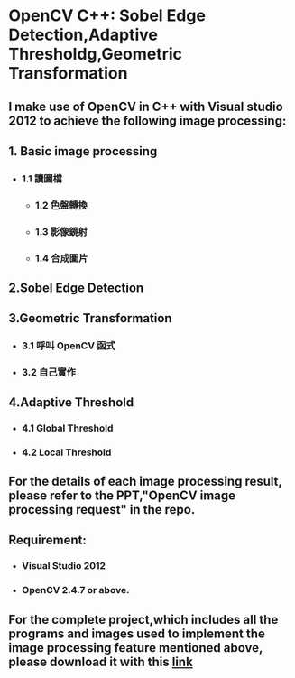 # OpenCV C++: Sobel Edge Detection,Adaptive Thresholdg,Geometric Transformation 
## I make use of OpenCV in C++ with Visual studio 2012 to achieve the following image processing:
## 1. Basic image processing
  - ### 1.1 讀圖檔      
	- ### 1.2 色盤轉換  
	- ### 1.3 影像鏡射  
	- ### 1.4 合成圖片 
 ## 2.Sobel  Edge Detection
 ## 3.Geometric Transformation
- ### 3.1 呼叫 OpenCV 函式 
- ### 3.2 自己實作 
 ## 4.Adaptive Threshold
   - ### 4.1 Global Threshold  
   - ### 4.2 Local Threshold 
 

   
## For the details of each image processing result, please refer to the PPT,"OpenCV image processing request" in the repo.
## Requirement:
- ### Visual Studio 2012
- ### OpenCV 2.4.7 or above.
## For the complete project,which includes all the programs and images used to implement the image processing feature mentioned above, please download it with this [link](https://drive.google.com/file/d/11QlZnXZKFjpZJW_SYjl5D4sz6bHHm13N/view?usp=sharing)
